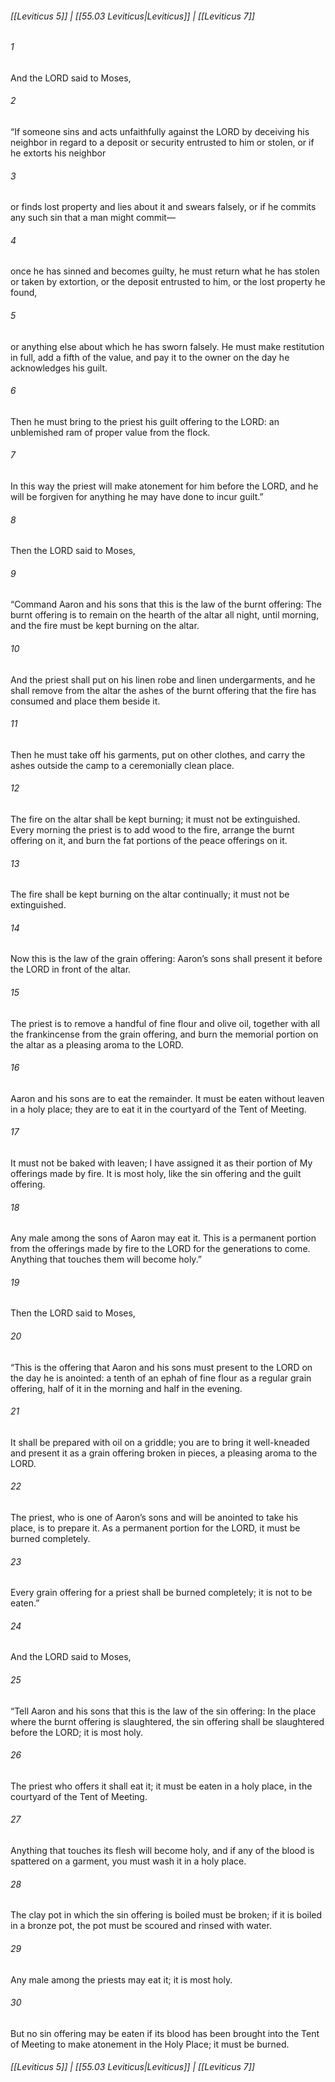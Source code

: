 
###### [[Leviticus 5]] | [[55.03 Leviticus|Leviticus]] | [[Leviticus 7]]

###### 1
And the LORD said to Moses,
###### 2
“If someone sins and acts unfaithfully against the LORD by deceiving his neighbor in regard to a deposit or security entrusted to him or stolen, or if he extorts his neighbor
###### 3
or finds lost property and lies about it and swears falsely, or if he commits any such sin that a man might commit—
###### 4
once he has sinned and becomes guilty, he must return what he has stolen or taken by extortion, or the deposit entrusted to him, or the lost property he found,
###### 5
or anything else about which he has sworn falsely. He must make restitution in full, add a fifth of the value, and pay it to the owner on the day he acknowledges his guilt.
###### 6
Then he must bring to the priest his guilt offering to the LORD: an unblemished ram of proper value from the flock.
###### 7
In this way the priest will make atonement for him before the LORD, and he will be forgiven for anything he may have done to incur guilt.”
###### 8
Then the LORD said to Moses,
###### 9
“Command Aaron and his sons that this is the law of the burnt offering: The burnt offering is to remain on the hearth of the altar all night, until morning, and the fire must be kept burning on the altar.
###### 10
And the priest shall put on his linen robe and linen undergarments, and he shall remove from the altar the ashes of the burnt offering that the fire has consumed and place them beside it.
###### 11
Then he must take off his garments, put on other clothes, and carry the ashes outside the camp to a ceremonially clean place.
###### 12
The fire on the altar shall be kept burning; it must not be extinguished. Every morning the priest is to add wood to the fire, arrange the burnt offering on it, and burn the fat portions of the peace offerings on it.
###### 13
The fire shall be kept burning on the altar continually; it must not be extinguished.
###### 14
Now this is the law of the grain offering: Aaron’s sons shall present it before the LORD in front of the altar.
###### 15
The priest is to remove a handful of fine flour and olive oil, together with all the frankincense from the grain offering, and burn the memorial portion on the altar as a pleasing aroma to the LORD.
###### 16
Aaron and his sons are to eat the remainder. It must be eaten without leaven in a holy place; they are to eat it in the courtyard of the Tent of Meeting.
###### 17
It must not be baked with leaven; I have assigned it as their portion of My offerings made by fire. It is most holy, like the sin offering and the guilt offering.
###### 18
Any male among the sons of Aaron may eat it. This is a permanent portion from the offerings made by fire to the LORD for the generations to come. Anything that touches them will become holy.”
###### 19
Then the LORD said to Moses,
###### 20
“This is the offering that Aaron and his sons must present to the LORD on the day he is anointed: a tenth of an ephah of fine flour as a regular grain offering, half of it in the morning and half in the evening.
###### 21
It shall be prepared with oil on a griddle; you are to bring it well-kneaded and present it as a grain offering broken in pieces, a pleasing aroma to the LORD.
###### 22
The priest, who is one of Aaron’s sons and will be anointed to take his place, is to prepare it. As a permanent portion for the LORD, it must be burned completely.
###### 23
Every grain offering for a priest shall be burned completely; it is not to be eaten.”
###### 24
And the LORD said to Moses,
###### 25
“Tell Aaron and his sons that this is the law of the sin offering: In the place where the burnt offering is slaughtered, the sin offering shall be slaughtered before the LORD; it is most holy.
###### 26
The priest who offers it shall eat it; it must be eaten in a holy place, in the courtyard of the Tent of Meeting.
###### 27
Anything that touches its flesh will become holy, and if any of the blood is spattered on a garment, you must wash it in a holy place.
###### 28
The clay pot in which the sin offering is boiled must be broken; if it is boiled in a bronze pot, the pot must be scoured and rinsed with water.
###### 29
Any male among the priests may eat it; it is most holy.
###### 30
But no sin offering may be eaten if its blood has been brought into the Tent of Meeting to make atonement in the Holy Place; it must be burned.

###### [[Leviticus 5]] | [[55.03 Leviticus|Leviticus]] | [[Leviticus 7]]
